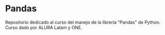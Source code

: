 # Pandas
Repositorio dedicado al curso del manejo de la librería "Pandas" de Python. Curso dado por ALURA Latam y ONE.
